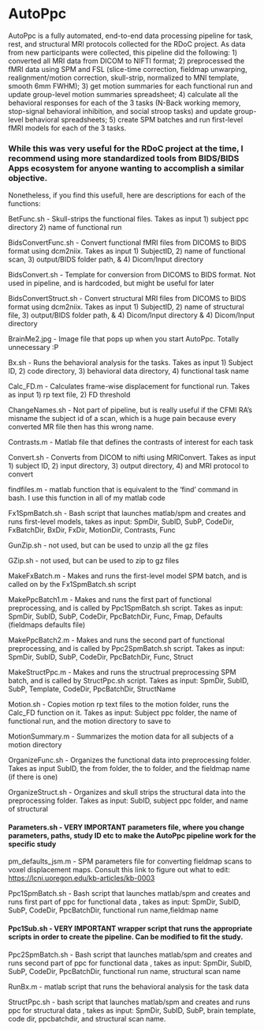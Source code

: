 # AutoPpc

AutoPpc is a fully automated, end-to-end data processing pipeline for task, rest, and structural MRI protocols collected for the RDoC project. As data from new participants were collected, this pipeline did the following: 1) converted all MRI data from DICOM to NIFTI format; 2) preprocessed the fMRI data using SPM and FSL (slice-time correction, fieldmap unwarping, realignment/motion correction, skull-strip, normalized to MNI template, smooth 6mm FWHM); 3) get motion summaries for each functional run and update group-level motion summaries spreadsheet; 4) calculate all the behavioral responses for each of the 3 tasks (N-Back working memory, stop-signal behavioral inhibition, and social stroop tasks) and update group-level behavioral spreadsheets; 5) create SPM batches and run first-level fMRI models for each of the 3 tasks.

### While this was very useful for the RDoC project at the time, I recommend using more standardized tools from BIDS/BIDS Apps ecosystem for anyone wanting to accomplish a similar objective. 

Nonetheless, if you find this usefull, here are descriptions for each of the functions:

BetFunc.sh  - Skull-strips the functional files. Takes as input 1) subject ppc directory 2) name of functional run

BidsConvertFunc.sh - Convert functional fMRI files from DICOMS to BIDS format using dcm2niix. Takes as input 1) SubjectID, 2) name of functional scan, 3) output/BIDS folder path, & 4) Dicom/Input directory

BidsConvert.sh - Template for conversion from DICOMS to BIDS format. Not used in pipeline, and is hardcoded, but might be useful for later

BidsConvertStruct.sh - Convert structural MRI files from DICOMS to BIDS format using dcm2niix. Takes as input 1) SubjectID, 2) name of structural file, 3) output/BIDS folder path, & 4) Dicom/Input directory & 4) Dicom/Input directory

BrainMe2.jpg - Image file that pops up when you start AutoPpc. Totally unnecessary :P

Bx.sh - Runs the behavioral analysis for the tasks. Takes as input 1) Subject ID, 2) code directory, 3) behavioral data directory, 4) functional task name

Calc_FD.m - Calculates frame-wise displacement for functional run. Takes as input 1) rp text file, 2) FD threshold

ChangeNames.sh - Not part of pipeline, but is really useful if the CFMI RA’s misname the subject id of a scan, which is a huge pain because every converted MR file then has this wrong name.

Contrasts.m - Matlab file that defines the contrasts of interest for each task

Convert.sh - Converts from DICOM to nifti using MRIConvert. Takes as input 1) subject ID, 2) input directory, 3) output directory, 4) and MRI protocol to convert

findfiles.m - matlab function that is equivalent to the ‘find’ command in bash. I use this function in all of my matlab code

Fx1SpmBatch.sh - Bash script that launches matlab/spm and creates and runs first-level models, takes as input: SpmDir, SubID, SubP, CodeDir, FxBatchDir, BxDir, FxDir, MotionDir, Contrasts, Func

GunZip.sh - not used, but can be used to unzip all the gz files

GZip.sh - not used, but can be used to zip to gz files

MakeFxBatch.m - Makes and runs the first-level model SPM batch, and is called on by the Fx1SpmBatch.sh script

MakePpcBatch1.m - Makes and runs the first part of functional preprocessing, and is called by Ppc1SpmBatch.sh script. Takes as input: SpmDir, SubID, SubP, CodeDir, PpcBatchDir, Func, Fmap, Defaults (fieldmaps defaults file)

MakePpcBatch2.m - Makes and runs the second part of functional preprocessing, and is called by Ppc2SpmBatch.sh script. Takes as input: SpmDir, SubID, SubP, CodeDir, PpcBatchDir, Func, Struct

MakeStructPpc.m - Makes and runs the structrual preprocessing SPM batch, and is called by StructPpc.sh script. Takes as input: SpmDir, SubID, SubP, Template, CodeDir, PpcBatchDir, StructName

Motion.sh - Copies motion rp text files to the motion folder, runs the Calc_FD function on it. Takes as input: Subject ppc folder, the name of functional run, and the motion directory to save to

MotionSummary.m - Summarizes the motion data for all subjects of a motion directory

OrganizeFunc.sh - Organizes the functional data into preprocessing folder. Takes as input SubID, the from folder, the to folder, and the fieldmap name (if there is one)

OrganizeStruct.sh - Organizes and skull strips the structural data into the preprocessing folder. Takes as input: SubID, subject ppc folder, and name of structural

#### Parameters.sh - VERY IMPORTANT parameters file, where you change parameters, paths, study ID etc to make the AutoPpc pipeline work for the specific study

pm_defaults_jsm.m - SPM parameters file for converting fieldmap scans to voxel displacement maps. Consult this link to figure out what to edit: https://lcni.uoregon.edu/kb-articles/kb-0003

Ppc1SpmBatch.sh - Bash script that launches matlab/spm and creates and runs first part of ppc for functional data , takes as input: SpmDir, SubID, SubP, CodeDir, PpcBatchDir, functional run name,fieldmap name

#### Ppc1Sub.sh - VERY IMPORTANT wrapper script that runs the appropriate scripts in order to create the pipeline. Can be modified to fit the study.

Ppc2SpmBatch.sh - Bash script that launches matlab/spm and creates and runs second part of ppc for functional data , takes as input: SpmDir, SubID, SubP, CodeDir, PpcBatchDir, functional run name, structural scan name

RunBx.m - matlab script that runs the behavioral analysis for the task data

StructPpc.sh - bash script that launches matlab/spm and creates and runs ppc for structural data , takes as input: SpmDir, SubID, SubP, brain template, code dir, ppcbatchdir, and structural scan name.
